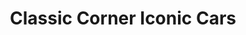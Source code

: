 ---
title: "Classic Corner Iconic Cars"
url: /oklahoma-city/classic-corner-iconic-cars/
shop: Autowerkstatt
---